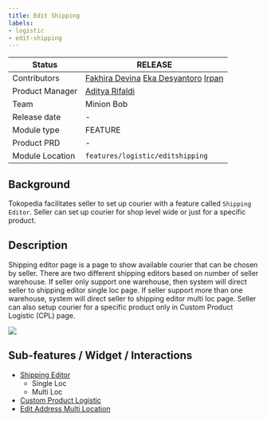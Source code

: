 ```yaml
---
title: Edit Shipping
labels:
- logistic
- edit-shipping
---
```


<!--left header table-->
| Status          | <!--start status:GREEN-->RELEASE<!--end status-->                                                                                                                                                                                                                                                         |
|-----------------|-----------------------------------------------------------------------------------------------------------------------------------------------------------------------------------------------------------------------------------------------------------------------------------------------------------|
| Contributors    | [Fakhira Devina](https://tokopedia.atlassian.net/wiki/people/61077e53b704b40068e80a8e?ref=confluence) [Eka Desyantoro](https://tokopedia.atlassian.net/wiki/people/6283196bd9ddcc006e9c7a85?ref=confluence) [Irpan](https://tokopedia.atlassian.net/wiki/people/6253578a3bf0f0007015669c?ref=confluence)  |
| Product Manager | [Aditya Rifaldi](https://tokopedia.atlassian.net/wiki/people/603c7cf8333ff40070ba5f3c?ref=confluence)                                                                                                                                                                                                     |
| Team            | Minion Bob                                                                                                                                                                                                                                                                                                |
| Release date    | -                                                                                                                                                                                                                                                                                                         |
| Module type     | <!--start status:YELLOW-->FEATURE<!--end status-->                                                                                                                                                                                                                                                        |
| Product PRD     | -                                                                                                                                                                                                                                                                                                         |
| Module Location | `features/logistic/editshipping`                                                                                                                                                                                                                                                                          |

## Background

Tokopedia facilitates seller to set up courier with a feature called `Shipping Editor`. Seller can set up courier for shop level wide or just for a specific product. 

## Description

Shipping editor page is a page to show available courier that can be chosen by seller. There are two different shipping editors based on number of seller warehouse. If seller only support one warehouse, then system will direct seller to shipping editor single loc page. If seller support more than one warehouse, system will direct seller to shipping editor multi loc page. Seller can also setup courier for a specific product only in Custom Product Logistic (CPL) page.

![](http://docs-android.tokopedia.net/images/docs/features/description.png)

## Sub-features / Widget / Interactions

- [Shipping Editor](https://tokopedia.atlassian.net/wiki/spaces/PA/pages/1761280076/Shipping+Editor)
  - Single Loc
  - Multi Loc
- [Custom Product Logistic](https://tokopedia.atlassian.net/wiki/spaces/PA/pages/2103097544/Custom+Product+Logistic)
- [Edit Address Multi Location](https://tokopedia.atlassian.net/wiki/spaces/PA/pages/2106130969/Edit+Shipping+Edit+Shop+Multilocation+Address)